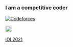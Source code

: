 ### I am a competitive coder

[![Codeforces](https://cp-logo.vercel.app/codeforces/SmolderingFire?logo=true)](https://codeforces.com/profile/SmolderingFire)

[<img src="https://thepluck.github.io/stuff/silver.png" width="20" height="20"/> <p style="text-align:left;">IOI 2021</p>](https://stats.ioinformatics.org/people/7656)
